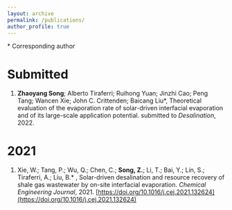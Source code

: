 ```yaml
---
layout: archive
permalink: /publications/
author_profile: true
---
```


\* Corresponding author

# Submitted

1. **Zhaoyang Song**; Alberto Tiraferri; Ruihong Yuan; Jinzhi Cao; Peng Tang; Wancen Xie; John C. Crittenden; Baicang Liu\*, Theoretical evaluation of the evaporation rate of solar-driven interfacial evaporation and of its large-scale application potential. submitted to *Desalination*, 2022.

# 2021

1. Xie, W.;  Tang, P.;  Wu, Q.;  Chen, C.; **Song, Z.**;  Li, T.;  Bai, Y.;  Lin, S.;  Tiraferri, A.; Liu, B.\* , Solar-driven desalination and resource recovery of shale gas wastewater by on-site interfacial evaporation. *Chemical Engineering Journal*, 2021. [https://doi.org/10.1016/j.cej.2021.132624](https://doi.org/10.1016/j.cej.2021.132624)





